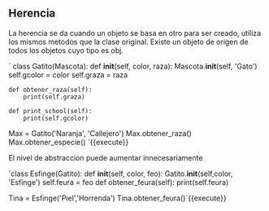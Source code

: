 ## Herencia

La herencia se da cuando un objeto se basa en otro para ser creado, utiliza los mismos metodos que la clase original. Existe un objeto de origen de todos los objetos cuyo tipo es obj.


`
class Gatito(Mascota):
    def __init__(self, color, raza):
        Mascota.__init__(self, 'Gato')
        self.gcolor = color
        self.graza = raza
    
    def obtener_raza(self):
        print(self.graza)
         
    def print_school(self):
        print(self.gcolor)

Max = Gatito('Naranja', 'Callejero')
Max.obtener_raza()
Max.obtener_especie()
`{{execute}}

El nivel de abstraccion puede aumentar innecesariamente

`class Esfinge(Gatito):
    def __init__(self, color, feo):
        Gatito.__init__(self,color, 'Esfinge')
        self.feura = feo 
    def obtener_feura(self):
        print(self.feura)
        
Tina = Esfinge('Piel','Horrenda')
Tina.obtener_feura()`{{execute}}

